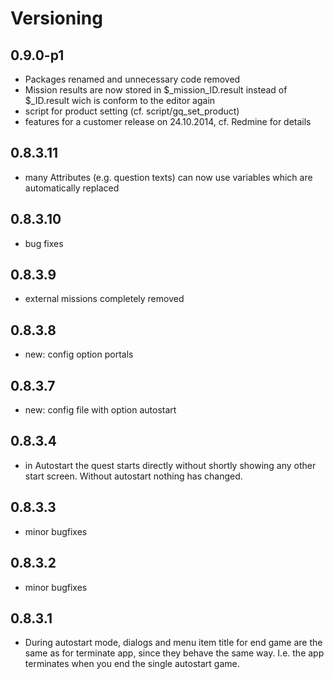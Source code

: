 # Versioning #

## 0.9.0-p1 ##

- Packages renamed and unnecessary code removed
- Mission results are now stored in $_mission_ID.result instead of $_ID.result wich is conform to the editor again
- script for product setting (cf. script/gq_set_product)
- features for a customer release on 24.10.2014, cf. Redmine for details

## 0.8.3.11 ##

- many Attributes (e.g. question texts) can now use variables which are automatically replaced

## 0.8.3.10 ##

- bug fixes

## 0.8.3.9 ##

- external missions completely removed 

## 0.8.3.8 ##

- new: config option portals 

## 0.8.3.7 ##

- new: config file with option autostart

## 0.8.3.4 ##

- in Autostart the quest starts directly without shortly showing any other start screen. Without autostart nothing has changed.

## 0.8.3.3 ##

- minor bugfixes

## 0.8.3.2 ##

- minor bugfixes

## 0.8.3.1 ##

- During autostart mode, dialogs and menu item title for end game are the same as for terminate app, since they behave the same way. I.e. the app terminates when you end the single autostart game.
